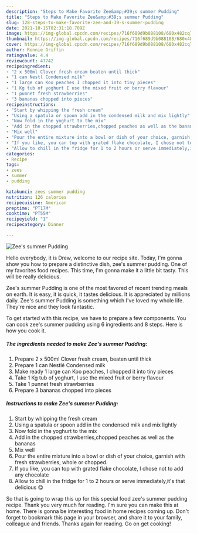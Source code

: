 ```yaml
---
description: "Steps to Make Favorite Zee&amp;#39;s summer Pudding"
title: "Steps to Make Favorite Zee&amp;#39;s summer Pudding"
slug: 128-steps-to-make-favorite-zee-and-39-s-summer-pudding
date: 2021-10-15T02:31:18.709Z
image: https://img-global.cpcdn.com/recipes/716f689d9b088108/680x482cq70/zees-summer-pudding-recipe-main-photo.jpg
thumbnail: https://img-global.cpcdn.com/recipes/716f689d9b088108/680x482cq70/zees-summer-pudding-recipe-main-photo.jpg
cover: https://img-global.cpcdn.com/recipes/716f689d9b088108/680x482cq70/zees-summer-pudding-recipe-main-photo.jpg
author: Ronnie Griffin
ratingvalue: 4.4
reviewcount: 47742
recipeingredient:
- "2 x 500ml Clover fresh cream beaten until thick"
- "1 can Nestl Condensed milk"
- "1 large can Koo peaches I chopped it into tiny pieces"
- "1 Kg tub of yoghurt I use the mixed fruit or berry flavour"
- "1 punnet fresh strawberries"
- "3 bananas chopped into pieces"
recipeinstructions:
- "Start by whipping the fresh cream"
- "Using a spatula or spoon add in the condensed milk and mix lightly"
- "Now fold in the yoghurt to the mix"
- "Add in the chopped strawberries,chopped peaches as well as the bananas"
- "Mix well"
- "Pour the entire mixture into a bowl or dish of your choice, garnish with fresh strawberries, whole or chopped."
- "If you like, you can top with grated flake chocolate, I chose not to add any chocolate"
- "Allow to chill in the fridge for 1 to 2 hours or serve immediately,it&#39;s that delicious 😋"
categories:
- Recipe
tags:
- zees
- summer
- pudding

katakunci: zees summer pudding 
nutrition: 126 calories
recipecuisine: American
preptime: "PT17M"
cooktime: "PT55M"
recipeyield: "1"
recipecategory: Dinner

---
```



![Zee&#39;s summer Pudding](https://img-global.cpcdn.com/recipes/716f689d9b088108/680x482cq70/zees-summer-pudding-recipe-main-photo.jpg)

Hello everybody, it is Drew, welcome to our recipe site. Today, I'm gonna show you how to prepare a distinctive dish, zee&#39;s summer pudding. One of my favorites food recipes. This time, I'm gonna make it a little bit tasty. This will be really delicious.

Zee&#39;s summer Pudding is one of the most favored of recent trending meals on earth. It is easy, it is quick, it tastes delicious. It is appreciated by millions daily. Zee&#39;s summer Pudding is something which I've loved my whole life. They're nice and they look fantastic.




To get started with this recipe, we have to prepare a few components. You can cook zee&#39;s summer pudding using 6 ingredients and 8 steps. Here is how you cook it.

<!--inarticleads1-->

##### The ingredients needed to make Zee&#39;s summer Pudding:

1. Prepare 2 x 500ml Clover fresh cream, beaten until thick
1. Prepare 1 can Nestlé Condensed milk
1. Make ready 1 large can Koo peaches, I chopped it into tiny pieces
1. Take 1 Kg tub of yoghurt, I use the mixed fruit or berry flavour
1. Take 1 punnet fresh strawberries
1. Prepare 3 bananas chopped into pieces




<!--inarticleads2-->

##### Instructions to make Zee&#39;s summer Pudding:

1. Start by whipping the fresh cream
1. Using a spatula or spoon add in the condensed milk and mix lightly
1. Now fold in the yoghurt to the mix
1. Add in the chopped strawberries,chopped peaches as well as the bananas
1. Mix well
1. Pour the entire mixture into a bowl or dish of your choice, garnish with fresh strawberries, whole or chopped.
1. If you like, you can top with grated flake chocolate, I chose not to add any chocolate
1. Allow to chill in the fridge for 1 to 2 hours or serve immediately,it&#39;s that delicious 😋




So that is going to wrap this up for this special food zee&#39;s summer pudding recipe. Thank you very much for reading. I'm sure you can make this at home. There is gonna be interesting food in home recipes coming up. Don't forget to bookmark this page in your browser, and share it to your family, colleague and friends. Thanks again for reading. Go on get cooking!
